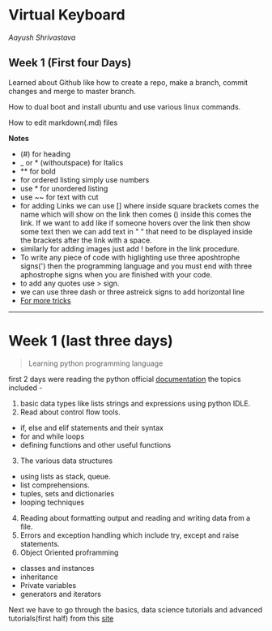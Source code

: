 # Virtual Keyboard
_Aayush Shrivastava_

## Week 1 (First four Days)
Learned about Github like how to create a repo, make a branch, commit changes and merge to master branch.

How to dual boot and install ubuntu and use various linux commands.

How to edit markdown(.md) files
    
**Notes**
    
* (#) for heading
* _ or * (withoutspace) for Italics
*  ** for bold
* for ordered listing simply use numbers
* use * for unordered listing
* use ~~ for text with cut
* for adding Links we can use [] where inside square brackets comes the name which will show on the link then comes () inside this comes the link. If we want to add like if someone hovers over the link then show some text then we can add text in " " that need to be displayed inside the brackets after the link with a space.
* similarly for adding images just add ! before in the link procedure.
* To write any piece of code with higlighting use three aposhtrophe signs(') then the programming language and you must end with three aphostrophe signs when you are finished with your code.
* to add any quotes use > sign.
* we can use three dash or three astreick signs to add horizontal line    
* [For more tricks](https://guides.github.com/pdfs/markdown-cheatsheet-online.pdf)

---

# Week 1 (last three days)

>Learning python programming language

first 2 days were reading the python official [documentation](https://docs.python.org/3/tutorial/index.html) the topics included -
1. basic data types like lists strings and expressions using python IDLE.
2. Read about control flow tools.
  - if, else and elif statements and their syntax
  - for and while loops
  - defining functions and other useful functions
3. The various data structures
  - using lists as stack, queue.
  - list comprehensions.
  - tuples, sets and dictionaries
  - looping techniques
4. Reading about formatting output and reading and writing data from a file.
5. Errors and exception handling which include try, except and raise statements.
6. Object Oriented proframming
  - classes and instances 
  - inheritance
  - Private variables 
  - generators and iterators

Next we have to go through the basics, data science tutorials and advanced tutorials(first half) from this [site](https://www.learnpython.org/)



